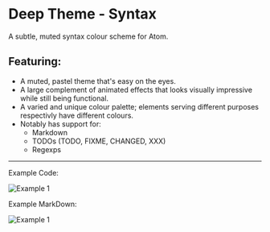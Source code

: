 # Deep Theme - Syntax

A subtle, muted syntax colour scheme for Atom.

## Featuring:

- A muted, pastel theme that's easy on the eyes.
- A large complement of animated effects that
looks visually impressive while still being functional.
- A varied and unique colour palette; elements serving
different purposes respectivly have different colours.
- Notably has support for:
    - Markdown
    - TODOs (TODO, FIXME, CHANGED, XXX)
    - Regexps

------

Example Code:

![Example 1](http://i.imgur.com/EXDx7Cu.png)

Example MarkDown:

![Example 1](http://i.imgur.com/OeZfzeD.png)
